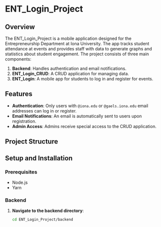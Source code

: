 # ENT_Login_Project

## Overview

The ENT_Login_Project is a mobile application designed for the Entrepreneurship Department at Iona University. The app tracks student attendance at events and provides staff with data to generate graphs and statistics about student engagement. The project consists of three main components:

1. **Backend**: Handles authentication and email notifications.
2. **ENT_Login_CRUD**: A CRUD application for managing data.
3. **ENT_Login**: A mobile app for students to log in and register for events.

## Features

- **Authentication**: Only users with `@iona.edu` or `@gaels.iona.edu` email addresses can log in or register.
- **Email Notifications**: An email is automatically sent to users upon registration.
- **Admin Access**: Admins receive special access to the CRUD application.

## Project Structure


## Setup and Installation

### Prerequisites

- Node.js
- Yarn

### Backend

1. **Navigate to the backend directory**:
   ```sh
   cd ENT_Login_Project/backend
   ```

   